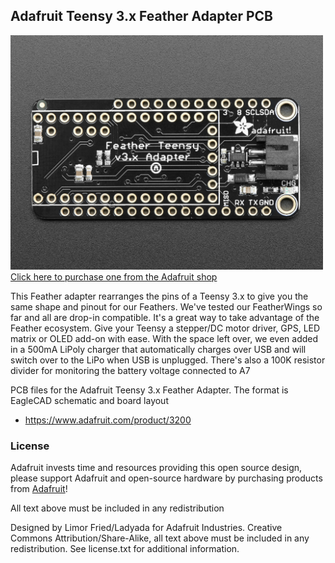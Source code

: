 ## Adafruit Teensy 3.x Feather Adapter PCB
<a href="http://www.adafruit.com/products/3200"><img src="assets/image.jpg?raw=true" width="500px"><br/>
Click here to purchase one from the Adafruit shop</a>

This Feather adapter rearranges the pins of a Teensy 3.x to give you the same shape and pinout for our Feathers. We've tested our FeatherWings so far and all are drop-in compatible. It's a great way to take advantage of the Feather ecosystem. Give your Teensy a stepper/DC motor driver, GPS, LED matrix or OLED add-on with ease. With the space left over, we even added in a 500mA LiPoly charger that automatically charges over USB and will switch over to the LiPo when USB is unplugged. There's also a 100K resistor divider for monitoring the battery voltage connected to A7

PCB files for the Adafruit Teensy 3.x Feather Adapter. The format is EagleCAD schematic and board layout
- https://www.adafruit.com/product/3200

### License

Adafruit invests time and resources providing this open source design, please support Adafruit and open-source hardware by purchasing products from [Adafruit](https://www.adafruit.com)!

All text above must be included in any redistribution

Designed by Limor Fried/Ladyada for Adafruit Industries.
Creative Commons Attribution/Share-Alike, all text above must be included in any redistribution. 
See license.txt for additional information.
